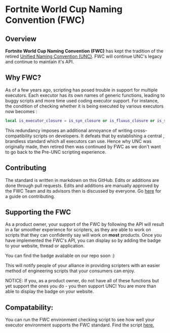 # Fortnite World Cup Naming Convention (FWC)

## Overview

**Fortnite World Cup Naming Convention (FWC)** has kept the tradition of the retired [Unified Naming Convention (UNC)](https://github.com/UnifiedNamingConvention/). FWC will continue UNC's legacy and continue to maintain it's API.

## Why FWC?

As of a few years ago, scripting has posed trouble in support for multiple executors. Each executor has its own names of generic functions, leading to buggy scripts and more time used coding executor support. For instance, the condition of checking whether it is being executed by various executors now becomes : 

```lua
local is_executor_closure = is_syn_closure or is_fluxus_closure or is_sentinel_closure or is_krnl_closure or is_proto_closure or is_calamari_closure or is_electron_closure or is_elysian_closure
```

This redundancy imposes an additional annoyance of writing cross-compatibility scripts on developers. It defeats that by establishing a central , brandless standard which all executors can use. Hence why UNC was originally made, then retired then was continued by FWC as we don't want to go back to the Pre-UNC scripting experience.

## Contributing
The standard is written in markdown on this GitHub. Edits or additions are done through pull requests. Edits and additions are manually approved by the FWC Team and its advisors then is discussed by everyone. Go [here](CONTRIBUTING.md) for a guide on contributing.

## Supporting the FWC
As a product owner, your support of the FWC by following the API will result in a far smoother experience for scripters, as they are able to work on scripts that they can confidently say will work on **most** products. Once you have implemented the FWC's API, you can display so by adding the badge to your website, thread or application.

You can find the badge avaliable on our repo soon :)

This will notify people of your alliance in providing scripters with an easier method of engineering scripts that your consumers can enjoy.

NOTICE: If you, as a product owner, do not have all of these functions but yet support the ones you do - you then support UNC! You are more than able to display the badge on your website.

## Compatability:
You can run the FWC environment checking script to see how well your executor environment supports the FWC standard. Find the script [here.](FWCTest.lua)

